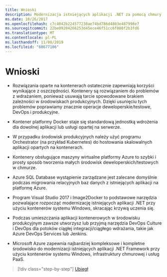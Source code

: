 ```yaml
---
title: Wnioski
description: Modernizacja istniejących aplikacji .NET za pomocą chmury platformy Azure i kontenerów systemu Windows | zawarte
ms.date: 10/26/2017
ms.openlocfilehash: c7c4042b224577238ae74bd786d4803e487998e7
ms.sourcegitcommit: 22be09204266253d45ece46f51cc6f080f2b3fd6
ms.translationtype: MT
ms.contentlocale: pl-PL
ms.lasthandoff: 11/08/2019
ms.locfileid: "68677106"
---
```

# <a name="conclusions"></a>Wnioski

- Rozwiązania oparte na kontenerach ostatecznie zapewniają korzyści wynikające z oszczędności. Kontenery są rozwiązaniem do problemów z wdrażaniem, ponieważ usuwają tarcie spowodowane brakiem zależności w środowiskach produkcyjnych. Dzięki usunięciu tych problemów poprawiamy znacznie operacje deweloperskie/testowe, DevOps i produkcyjne.

- Kontener platformy Docker staje się standardową jednostką wdrożenia dla dowolnej aplikacji lub usługi opartej na serwerze.

- W przypadku środowisk produkcyjnych należy użyć programu Orchestrator (na przykład Kubernetes) do hostowania skalowalnych aplikacji opartych na kontenerach.

- Kontenery obsługujące maszyny wirtualne platformy Azure to szybki i prosty sposób tworzenia małych środowisk deweloperskich/testowych w chmurze.

- Azure SQL Database wystąpienie zarządzane jest zalecane domyślnie podczas migrowania relacyjnych baz danych z istniejących aplikacji na platformę Azure.

- Program Visual Studio 2017 i Image2Docker to podstawowe narzędzia pozwalające rozpocząć modernizację istniejących aplikacji .NET przy użyciu kontenerów systemu Windows, skracając krzywą uczenia się.

- Podczas umieszczania aplikacji kontenerowych w środowisku produkcyjnym zawsze utworzysz lub przyjmą narzędzia DevOps Culture i DevOps dla potoków ciągłej integracji/ciągłego wdrażania, takie jak Azure DevOps Services lub Jenkins.

- Microsoft Azure zapewnia najbardziej kompleksowe i kompletne środowisko do modernizacji istniejących aplikacji .NET Framework przy użyciu kontenerów systemu Windows, infrastruktury chmurowej i usług PaaS.

>[!div class="step-by-step"]
>[Ubiegł](walkthroughs-technical-get-started-overview.md)
